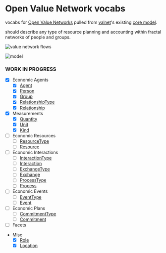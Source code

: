 # Open Value Network vocabs

vocabs for [Open Value Networks](http://valuenetwork.referata.com/wiki/Main_Page) pulled from [valnet](https://github.com/valnet/valuenetwork/wiki)'s existing [core model](https://github.com/valnet/valuenetwork/blob/master/docs/core_model.txt).

should describe any type of resource planning and accounting within fractal networks of people and groups.

![value network flows](https://i.imgur.com/74gIY5C.png)

![model](https://drive.google.com/file/d/0B6Rd5fQ-CZheUmU2S3pXSWN5WjA/view?usp=sharing)

### WORK IN PROGRESS

- [x] Economic Agents
  - [x] [Agent](./vocab/Agent.js)
  - [x] [Person](./vocab/Person.js)
  - [x] [Group](./vocab/Group.js)
  - [x] [RelationshipType](./vocab/RelationshipType.js)
  - [x] [Relationship](./vocab/Relationship.js)
- [x] Measurements
  - [x] [Quantity](./vocab/Quantity.js)
  - [x] [Unit](./vocab/Unit.js)
  - [x] [Kind](./vocab/Kind.js)
- [ ] Economic Resources
  - [ ] [ResourceType](./vocab/ResourceType.js)
  - [ ] [Resource](./vocab/Resource.js)
- [ ] Economic Interactions
  - [ ] [InteractionType](./vocab/InteractionType.js)
  - [ ] [Interaction](./vocab/Interaction.js)
  - [ ] [ExchangeType](./vocab/ExchangeType.js)
  - [ ] [Exchange](./vocab/Exchange.js)
  - [ ] [ProcessType](./vocab/ProcessType.js)
  - [ ] [Process](./vocab/Process.js)
- [ ] Economic Events
  - [ ] [EventType](./vocab/EventType.js)
  - [ ] [Event](./vocab/Event.js)
- [ ] Economic Plans
  - [ ] [CommitmentType](./vocab/CommitmentType.js)
  - [ ] [Commitment](./vocab/Commitment.js)
- [ ] Facets
- Misc
  - [x] [Role](./vocab/Role.js)
  - [x] [Location](./vocab/Location.js)
